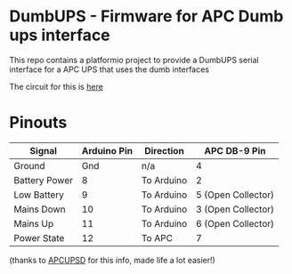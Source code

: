 DumbUPS - Firmware for APC Dumb ups interface
=====================

This repo contains a platformio project to provide a DumbUPS serial interface for a APC UPS that uses the dumb interfaces

The circuit for this is [here](Schematic.pdf)

Pinouts
=

|Signal | Arduino Pin | Direction | APC DB-9 Pin | 
|-------|-------------|-----------|--------------|
|Ground | Gnd | n/a | 4 |
|Battery Power| 8 | To Arduino | 2 
|Low Battery|9| To Arduino | 5 (Open Collector)
|Mains Down|10| To Arduino | 3 (Open Collector)
|Mains Up|11| To Arduino |6  (Open Collector)
|Power State|12| To APC | 7

(thanks to [APCUPSD](http://apcupsd.org/manual/manual.html#voltage-signalling) for this info, made life a lot easier!)